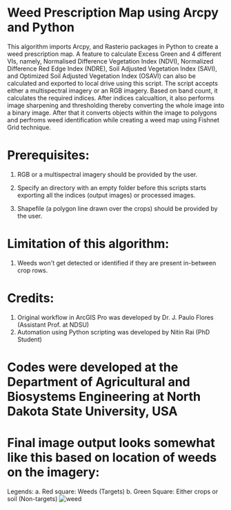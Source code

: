 # Weed Prescription Map using Arcpy and Python

This algorithm imports Arcpy, and Rasterio packages in Python to create a weed prescription map. A feature to calculate Excess Green and 4 different VIs, namely, Normalised Difference Vegetation Index (NDVI), Normalized Difference Red Edge Index (NDRE), Soil Adjusted Vegetation Index (SAVI), and Optimized Soil Adjusted Vegetation Index (OSAVI) can also be calculated and exported to local drive using this script. The script accepts either a multispectral imagery or an RGB imagery. Based on band count, it calculates the required indices. After indices calcualtion, it also performs image sharpening and thresholding thereby converting the whole image into a binary image. After that it converts objects within the image to polygons and perfroms weed identification while creating a weed map using Fishnet Grid technique.

# Prerequisites: 
1. RGB or a multispectral imagery should be provided by the user.
2. Specify an directory with an empty folder before this scripts starts exporting all the indices (output images) or processed images.

3. Shapefile (a polygon line drawn over the crops) should be provided by the user.

# Limitation of this algorithm: 
1. Weeds won't get detected or identified if they are present in-between crop rows.

# Credits:
1. Original workflow in ArcGIS Pro was developed by Dr. J. Paulo Flores (Assistant Prof. at NDSU)
2. Automation using Python scripting was developed by Nitin Rai (PhD Student)

# Codes were developed at the Department of Agricultural and Biosystems Engineering at North Dakota State University, USA

# Final image output looks somewhat like this based on location of weeds on the imagery:
Legends:
a. Red square: Weeds (Targets)
b. Green Square: Either crops or soil (Non-targets) 
![weed](https://user-images.githubusercontent.com/68175121/110733196-27cd5d80-81eb-11eb-859b-ba662f105a59.jpg)
